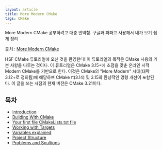 ```yaml
---
layout: article
title: More Modern CMake
tags: CMake
---
```


More Modern CMake 공부하려고 대충 번역함. 구글과 파파고 사용해서 내가 보기 쉽게 정리

출처 : [More Modern CMake](https://hsf-training.github.io/hsf-training-cmake-webpage/)

HSF CMake 튜토리얼에 오신 것을 환영한다! 이 튜토리얼의 목적은 CMake 사용의 기본 사항을 다루는 것이다. 이 튜토리얼은 CMake 3.15+에 초점을 맞춘 온라인 서적 Modern CMake를 기반으로 한다. 이것은 CMake의 "More Modern" 시대(대략 3.12+로 정의됨)에 해당하며 CMake π(3.14) 및 3.15의 환상적인 명령 개선이 포함된다. 이 글을 쓰는 시점의 현재 버전은 CMake 3.21이다.

## 목차

* [Introduction](/more-modern-cmake-introduction)
* [Building With CMake](/more-modern-cmake-build-with-cmake)
* [Your first file CMakeLists.txt file](/more-modern-cmake-your-first-file)
* [Working with Targets](/more-modern-cmake-working-with-targets)
* [Variables explained](/more-modern-cmake-variables-explained)
* [Project Structure](/more-modern-cmake-project-structure)
* [Problems and Soultions](/more-modern-cmake-common-problems-and-solutions)